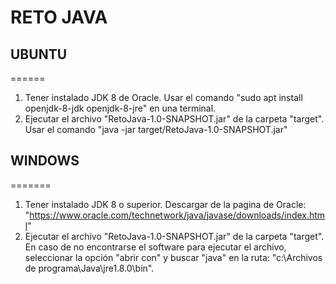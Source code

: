 # RETO JAVA
## UBUNTU
======
1. Tener instalado JDK 8 de Oracle. Usar el comando "sudo apt install openjdk-8-jdk openjdk-8-jre" en una terminal.
2. Ejecutar el archivo "RetoJava-1.0-SNAPSHOT.jar" de la carpeta "target". Usar el comando "java -jar target/RetoJava-1.0-SNAPSHOT.jar"

## WINDOWS
=======
1. Tener instalado JDK 8 o superior. Descargar de la pagina de Oracle: "https://www.oracle.com/technetwork/java/javase/downloads/index.html"
2. Ejecutar el archivo "RetoJava-1.0-SNAPSHOT.jar" de la carpeta "target". En caso de no encontrarse el software para ejecutar el archivo, seleccionar la opción "abrir con" y buscar "java" en la ruta: "c:\Archivos de programa\Java\jre1.8.0\bin\".
